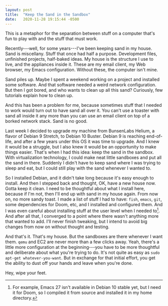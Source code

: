 ```yaml
---
layout: post
title:  "Keep the Sand in the Sandbox"
date:   2020-11-28 19:15:44 -0500
---
```


This is a metaphor for the separation between stuff on a computer that's fun to
play with and the stuff that must work.

Recently---well, for some years---I've been keeping sand in my house. Sand is
miscellany. Stuff that once had half a purpose. Development files, unfinished
projects, half-baked ideas. My house is the structure I use to live, and the
appliances inside it. These are my email client, my Web browser, my Emacs
configuration. Without these, the computer isn't mine.

Sand piles up. Maybe I spent a weekend working on a project and installed some
software. And that software needed a weird network configuration. But then I got
bored, and who wants to clean up all this sand? Curiously, few tutorials explain
how to clean up.

And this has been a problem for me, because sometimes stuff that I needed to
work would turn out to have sand all over it. You can't use a toaster with sand
all inside it any more than you can use an email client on top of a borked
network stack. Sand is no good.

Last week I decided to upgrade my machine from BunsenLabs Helium, a flavor of
Debian 9 Stretch, to Debian 10 Buster. Debian 9 is reaching end-of-life, and
after a few years under this OS it was time to upgrade. And I knew it would be a
struggle, but I also knew it would be an opportunity to make things easier.
That's when I had this idea: keep the sand in the sandbox. With virtualization
technology, I could make neat little sandboxes and put all the sand in there.
Suddenly I didn't have to keep sand where I was trying to sleep and eat, but I
could still play with the sand whenever I wanted to.

So I installed Debian, and it didn't take long because it's easy enough to
install. And then I stepped back and thought, OK, have a new house now. Gotta
keep it clean. I need to be thoughtful about what I install here, because if I'm
not, then I'll end up with sand in my house again. From now on, no more sandy
toast. I made a list of stuff I had to have: `fish`, `emacs`, `git`, some
dependencies for Doom, etc, and I installed and configured them. And I was even
careful about installing stuff at the user level when I needed to[^1]. And after
all that, I converged to a point where there wasn't anything more that wanted to
add. I'll never finish tweaking, but I intend to avoid big changes from now on
without thought and testing.

And that's it. That's my house. But the sandboxes are there whenever I want
them. `qemu` and EC2 are never more than a few clicks away. Yeah, there's a
little more configuration at the beginning---you have to be more thoughtful and
deliberate about what you're trying to do. It's not quite as easy as `sudo
apt-get whatever-you-want`. But in exchange for that initial effort, you get the
ability to dust off your hands and leave when you're done.

Hey, wipe your feet.

[^1]: For example, Emacs 27 isn't available in Debian 10 stable yet, but I need it for Doom, so I compiled it from source and installed it in my home directory.
